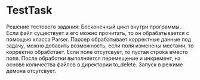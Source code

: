 # TestTask
Решение тестового задания:
Бесконечный цикл внутри программы.
Если файл существует и его можно прочитать, то он обрабатывается с помощью класса Parser.
Парсер обрабатывает корректные данные под задачу, можно добавить возможность, если поля изменены местами, то корректно обработает.
Если поле отсутсвует, то пустая строка вместо поля.
После обработки выполняется перемещение и инкремент, на основе количества файлов в директории to_delete.
Запуск в режиме демона отсутсвует.
